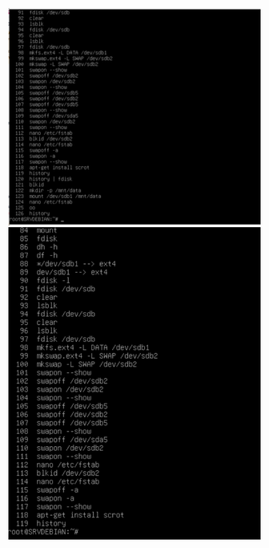 ![cature d'ecran des partions montées et configuréés](https://github.com/priscilla991/check-point/blob/main/Capture%20d%E2%80%99%C3%A9cran%20FINALE.png)
![cature d'ecran des partions montées et configuréés](https://github.com/priscilla991/check-point/blob/main/Capture%20d%E2%80%99%C3%A9cran%20checkpoint%20montage%20de%20partition.png)
